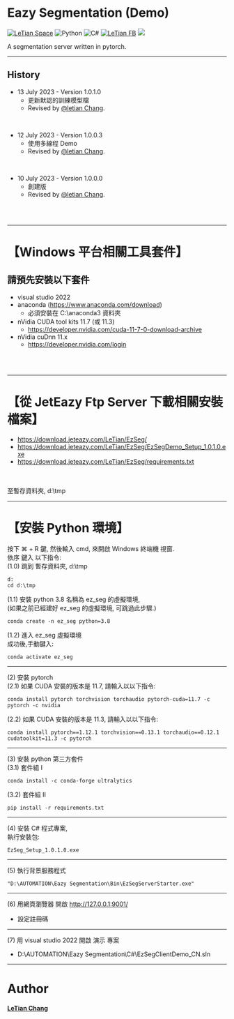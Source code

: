 # Eazy Segmentation (Demo)
[![LeTian Space](https://img.shields.io/badge/GitHub-100000?style=for-the-badge&logo=github&logoColor=white)](https://lloydztw.github.io/mysite/)
![Python](https://img.shields.io/badge/python-3670A0?style=for-the-badge&logo=python&logoColor=ffdd54)
![C#](https://img.shields.io/badge/c%23-%23239120.svg?style=for-the-badge&logo=c-sharp&logoColor=white)
[![LeTian FB](https://img.shields.io/badge/Facebook-1877F2?style=for-the-badge&logo=facebook&logoColor=white)](https://www.facebook.com/letian.chang)
[![](https://img.shields.io/badge/Gmail-D14836?style=for-the-badge&logo=gmail&logoColor=white)](mailto:lloydz.tw@gmail.com)

A segmentation server written in pytorch.

------------------------------------------------------------------

## History
- 13 July 2023 - Version 1.0.1.0
    - 更新默認的訓練模型檔
    - Revised by [@letian Chang](https://lloydztw.github.io/mysite/).
<br>

- 12 July 2023 - Version 1.0.0.3
    - 使用多線程 Demo
    - Revised by [@letian Chang](https://lloydztw.github.io/mysite/).
<br>

- 10 July 2023 - Version 1.0.0.0
    - 創建版
    - Revised by [@letian Chang](https://lloydztw.github.io/mysite/).
<br>
<br>

------------------------------------------------------------------
# 【Windows 平台相關工具套件】
## 請預先安裝以下套件
- visual studio 2022
- anaconda (https://www.anaconda.com/download)
    - 必須安裝在 C:\anaconda3 資料夾
- nVidia CUDA tool kits 11.7 (或 11.3)
    - https://developer.nvidia.com/cuda-11-7-0-download-archive
- nVidia cuDnn 11.x
    - https://developer.nvidia.com/login

<br/><br/>

------------------------------------------------------------------
# 【從 JetEazy Ftp Server 下載相關安裝檔案】
- https://download.jeteazy.com/LeTian/EzSeg/
- https://download.jeteazy.com/LeTian/EzSeg/EzSegDemo_Setup_1.0.1.0.exe
- https://download.jeteazy.com/LeTian/EzSeg/requirements.txt 
<br/>
<br/>
至暫存資料夾, d:\tmp
<br/>

------------------------------------------------------------------
# 【安裝 Python 環境】

按下 &#8984; + R 鍵, 然後輸入 cmd, 來開啟 Windows 終端機 視窗.<br/>
依序 鍵入 以下指令: <br/>
(1.0) 跳到 暫存資料夾, d:\tmp
```
d:
cd d:\tmp
```
(1.1) 安裝 python 3.8 名稱為 ez_seg 的虛擬環境,<br/> 
    (如果之前已經建好 ez_seg 的虛擬環境, 可跳過此步驟.)

```
conda create -n ez_seg python=3.8
```
(1.2) 進入 ez_seg 虛擬環境<br/>
成功後,手動鍵入:
```    
conda activate ez_seg
```
------------------------------------------------------------------
(2) 安裝 pytorch<br/>
(2.1) 如果 CUDA 安裝的版本是 11.7, 請輸入以以下指令:
```
conda install pytorch torchvision torchaudio pytorch-cuda=11.7 -c pytorch -c nvidia
```
(2.2) 如果 CUDA 安裝的版本是 11.3, 請輸入以以下指令:
```
conda install pytorch==1.12.1 torchvision==0.13.1 torchaudio==0.12.1 cudatoolkit=11.3 -c pytorch
```
------------------------------------------------------------------
(3) 安裝 python 第三方套件<br/>
(3.1) 套件組 I
```
conda install -c conda-forge ultralytics
```
(3.2) 套件組 II
```
pip install -r requirements.txt
```

------------------------------------------------------------------
(4) 安裝 C# 程式專案,<br/>
    執行安裝包:

```
EzSeg_Setup_1.0.1.0.exe
```
------------------------------------------------------------------
(5) 執行背景服務程式

```
"D:\AUTOMATION\Eazy Segmentation\Bin\EzSegServerStarter.exe"
```
------------------------------------------------------------------
(6) 用網頁瀏覽器 開啟 http://127.0.0.1:9001/
- 設定註冊碼

------------------------------------------------------------------
(7) 用 visual studio 2022 開啟 演示 專案
- D:\AUTOMATION\Eazy Segmentation\C#\EzSegClientDemo_CN.sln

------------------------------------------------------------------
# Author
**[LeTian Chang](mailto:lloydz.tw@gmail.com)**
<br/>
    
